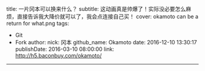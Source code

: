 title: 一片冈本可以换来什么？
subtitle: 这动画真是帅爆了！实际没必要怎么麻烦，直接告诉我大降价就可以了，我会点连接自己买！
cover: okamoto can be a return for what.png
tags:
  - Git
  - Fork
author:
  nick: 冈本
  github_name: Okamoto
date: 2016-12-10 13:30:17
publishDate: 2016-03-10 08:00:00
link: http://h5.baconbuy.com/okamoto/
---

<!-- more -->
